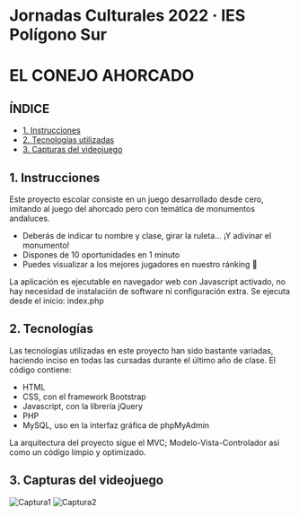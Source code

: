 # Jornadas Culturales 2022 · IES Polígono Sur
# EL CONEJO AHORCADO

## ÍNDICE

- [1. Instrucciones](#introduccion) 						 
- [2. Tecnologías utilizadas](#tecnologias)  												  
- [3. Capturas del videojuego](#capturas)  	

<a name="introduccion"></a>						     		
## 1. Instrucciones 	

Este proyecto escolar consiste en un juego desarrollado desde cero, imitando al juego del ahorcado pero con temática de monumentos andaluces. 

* Deberás de indicar tu nombre y clase, girar la ruleta... ¡Y adivinar el monumento! 
* Dispones de 10 oportunidades en 1 minuto
* Puedes visualizar a los mejores jugadores en nuestro ránking 🏅

La aplicación es ejecutable en navegador web con Javascript activado, no hay necesidad de instalación de software ni configuración extra.
Se ejecuta desde el inicio: index.php

<a name="tecnologias"></a>		
## 2. Tecnologías

Las tecnologías utilizadas en este proyecto han sido bastante variadas, haciendo inciso en todas las cursadas durante el último año de clase.
El código contiene:

- HTML
- CSS, con el framework Bootstrap
- Javascript, con la librería jQuery
- PHP
- MySQL, uso en la interfaz gráfica de phpMyAdmin

La arquitectura del proyecto sigue el MVC; Modelo-Vista-Controlador así como un código limpio y optimizado.

<a name="capturas"></a>		
## 3. Capturas del videojuego

![Captura1](https://i.imgur.com/IRcYvwK.png)
![Captura2](https://i.imgur.com/Y6inKYV.png)



